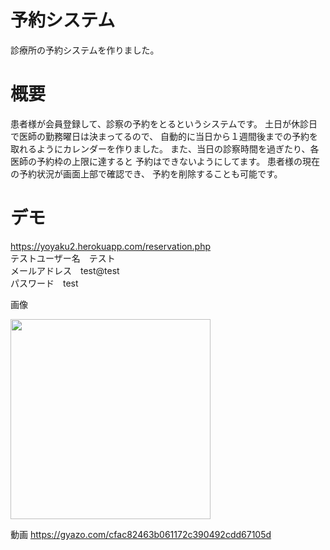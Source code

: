 # 予約システム
診療所の予約システムを作りました。

# 概要
患者様が会員登録して、診察の予約をとるというシステムです。
土日が休診日で医師の勤務曜日は決まってるので、
自動的に当日から１週間後までの予約を取れるようにカレンダーを作りました。
また、当日の診察時間を過ぎたり、各医師の予約枠の上限に達すると
予約はできないようにしてます。
患者様の現在の予約状況が画面上部で確認でき、
予約を削除することも可能です。

# デモ
https://yoyaku2.herokuapp.com/reservation.php<br>
テストユーザー名　テスト<br>
メールアドレス　test@test<br>
パスワード　test<br>

画像

<img src="https://user-images.githubusercontent.com/61407102/93898075-c9402000-fd2d-11ea-8391-cd84bb7ae7d2.gif" width="320px">

動画
https://gyazo.com/cfac82463b061172c390492cdd67105d
